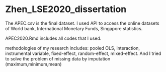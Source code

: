 # Zhen_LSE2020_dissertation
The APEC.csv is the final dataset. I used API to access the online datasets of World bank, International Monetary Funds, Singapore statistics.

APEC2020.Rmd includes all codes that I used.

methodologies of my research includes: pooled OLS, interaction, instrumental variable, fixed-effect, random-effect, mixed-effect.
And I tried to solve the problem of missing data by imputation (maximum,minimum,mean)

